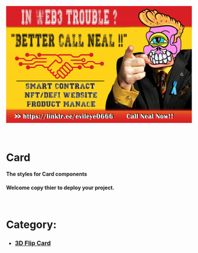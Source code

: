 <div style='margin: auto'>
  <a href="https://linktr.ee/evileye0666" target="_blank"><img src="../Images/betterCallNeal.jpg" alt=""></a>
</div>
<br/><br/>
<h1>Card</h1>
<h4>The styles for Card components</h4>
<h4>Welcome copy thier to deploy your project.</h4>
<br/>
<h1>Category:</h1>
<ul>
  <li><h3><a href="https://github.com/Evileye0666/CSS-Components/tree/main/Card/3D%20Flip%20Card" target='_blank'>3D Flip Card</a></h3></li>
</ul>
<br/><br/>

